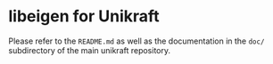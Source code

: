 libeigen for Unikraft
===================

Please refer to the `README.md` as well as the documentation in the `doc/`
subdirectory of the main unikraft repository.
